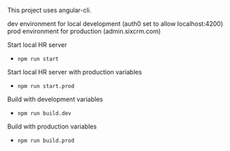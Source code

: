 This project uses angular-cli.

dev environment for local development (auth0 set to allow localhost:4200)
prod environment for production (admin.sixcrm.com)

Start local HR server
* `npm run start`

Start local HR server with production variables
* `npm run start.prod`

Build with development variables
* `npm run build.dev`

Build with production variables
* `npm run build.prod`
